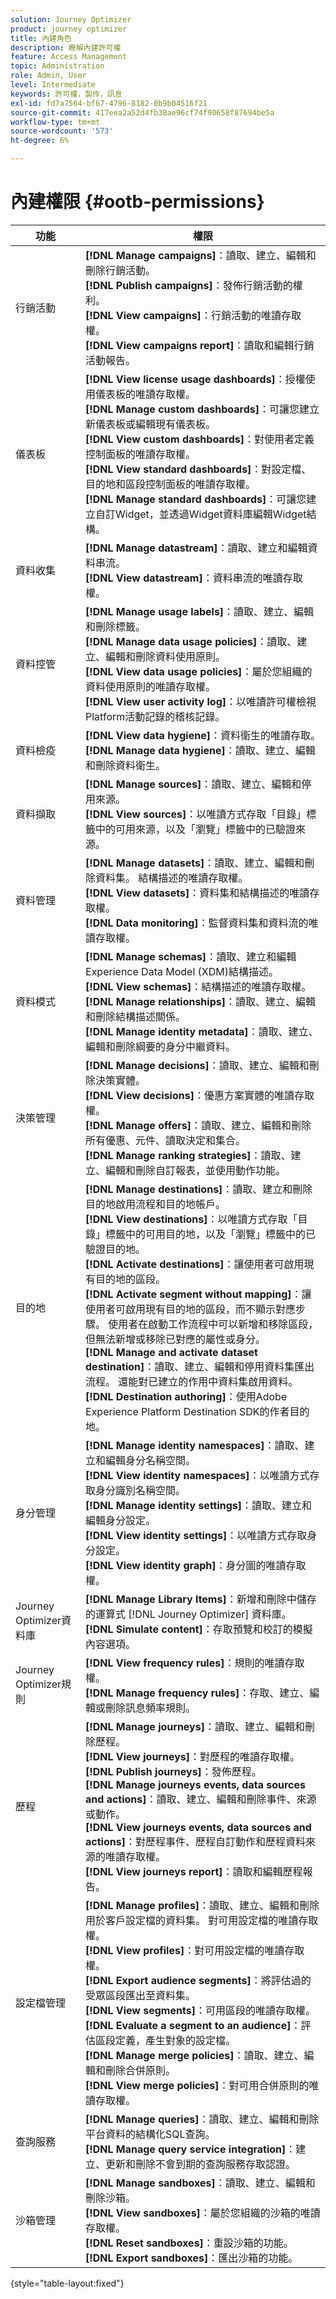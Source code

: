 ```yaml
---
solution: Journey Optimizer
product: journey optimizer
title: 內建角色
description: 瞭解內建許可權
feature: Access Management
topic: Administration
role: Admin, User
level: Intermediate
keywords: 許可權，製作，訊息
exl-id: fd7a7564-bf67-4796-8182-0b9b04516f21
source-git-commit: 417eea2a52d4fb38ae96cf74f90658f87694be5a
workflow-type: tm+mt
source-wordcount: '573'
ht-degree: 6%

---
```


# 內建權限 {#ootb-permissions}

| 功能 | 權限 |
|-|-|
| 行銷活動 | **[!DNL Manage campaigns]**：讀取、建立、編輯和刪除行銷活動。 </br>**[!DNL Publish campaigns]**：發佈行銷活動的權利。</br>**[!DNL View campaigns]**：行銷活動的唯讀存取權。 </br>**[!DNL View campaigns report]**：讀取和編輯行銷活動報告。 |
| 儀表板 | **[!DNL View license usage dashboards]**：授權使用儀表板的唯讀存取權。 </br>**[!DNL Manage custom dashboards]**：可讓您建立新儀表板或編輯現有儀表板。</br>**[!DNL View custom dashboards]**：對使用者定義控制面板的唯讀存取權。 </br>**[!DNL View standard dashboards]**：對設定檔、目的地和區段控制面板的唯讀存取權。</br>**[!DNL Manage standard dashboards]**：可讓您建立自訂Widget，並透過Widget資料庫編輯Widget結構。 |
| 資料收集 | **[!DNL Manage datastream]**：讀取、建立和編輯資料串流。</br>**[!DNL View datastream]**：資料串流的唯讀存取權。 |
| 資料控管 | **[!DNL Manage usage labels]**：讀取、建立、編輯和刪除標籤。</br>**[!DNL Manage data usage policies]**：讀取、建立、編輯和刪除資料使用原則。</br>**[!DNL View data usage policies]**：屬於您組織的資料使用原則的唯讀存取權。</br>**[!DNL View user activity log]**：以唯讀許可權檢視Platform活動記錄的稽核記錄。 |
| 資料檢疫 | **[!DNL View data hygiene]**：資料衛生的唯讀存取。</br>**[!DNL Manage data hygiene]**：讀取、建立、編輯和刪除資料衛生。 |
| 資料擷取 | **[!DNL Manage sources]**：讀取、建立、編輯和停用來源。</br>**[!DNL View sources]**：以唯讀方式存取「目錄」標籤中的可用來源，以及「瀏覽」標籤中的已驗證來源。 |
| 資料管理 | **[!DNL Manage datasets]**：讀取、建立、編輯和刪除資料集。 結構描述的唯讀存取權。</br>**[!DNL View datasets]**：資料集和結構描述的唯讀存取權。</br>**[!DNL Data monitoring]**：監督資料集和資料流的唯讀存取權。 |
| 資料模式 | **[!DNL Manage schemas]**：讀取、建立和編輯Experience Data Model (XDM)結構描述。</br>**[!DNL View schemas]**：結構描述的唯讀存取權。</br>**[!DNL Manage relationships]**：讀取、建立、編輯和刪除結構描述關係。</br>**[!DNL Manage identity metadata]**：讀取、建立、編輯和刪除綱要的身分中繼資料。 |
| 決策管理 | **[!DNL Manage decisions]**：讀取、建立、編輯和刪除決策實體。</br>**[!DNL View decisions]**：優惠方案實體的唯讀存取權。</br>**[!DNL Manage offers]**：讀取、建立、編輯和刪除所有優惠、元件、讀取決定和集合。</br>**[!DNL Manage ranking strategies]**：讀取、建立、編輯和刪除自訂報表，並使用動作功能。</br> |
| 目的地 | **[!DNL Manage destinations]**：讀取、建立和刪除目的地啟用流程和目的地帳戶。</br>**[!DNL View destinations]**：以唯讀方式存取「目錄」標籤中的可用目的地，以及「瀏覽」標籤中的已驗證目的地。</br>**[!DNL Activate destinations]**：讓使用者可啟用現有目的地的區段。</br>**[!DNL Activate segment without mapping]**：讓使用者可啟用現有目的地的區段，而不顯示對應步驟。 使用者在啟動工作流程中可以新增和移除區段，但無法新增或移除已對應的屬性或身分。</br>**[!DNL Manage and activate dataset destination]**：讀取、建立、編輯和停用資料集匯出流程。 還能對已建立的作用中資料集啟用資料。</br>**[!DNL Destination authoring]**：使用Adobe Experience Platform Destination SDK的作者目的地。 |
| 身分管理 | **[!DNL Manage identity namespaces]**：讀取、建立和編輯身分名稱空間。</br>**[!DNL View identity namespaces]**：以唯讀方式存取身分識別名稱空間。</br>**[!DNL Manage identity settings]**：讀取、建立和編輯身分設定。</br>**[!DNL View identity settings]**：以唯讀方式存取身分設定。</br>**[!DNL View identity graph]**：身分圖的唯讀存取權。 |
| Journey Optimizer資料庫 | **[!DNL Manage Library Items]**：新增和刪除中儲存的運算式 [!DNL Journey Optimizer] 資料庫。</br>**[!DNL Simulate content]**：存取預覽和校訂的模擬內容選項。 |
| Journey Optimizer規則 | **[!DNL View frequency rules]**：規則的唯讀存取權。</br>**[!DNL Manage frequency rules]**：存取、建立、編輯或刪除訊息頻率規則。 |
| 歷程 | **[!DNL Manage journeys]**：讀取、建立、編輯和刪除歷程。</br>**[!DNL View journeys]**：對歷程的唯讀存取權。</br>**[!DNL Publish journeys]**：發佈歷程。</br>**[!DNL Manage journeys events, data sources and actions]**：讀取、建立、編輯和刪除事件、來源或動作。</br>**[!DNL View journeys events, data sources and actions]**：對歷程事件、歷程自訂動作和歷程資料來源的唯讀存取權。</br>**[!DNL View journeys report]**：讀取和編輯歷程報告。</br> |
| 設定檔管理 | **[!DNL Manage profiles]**：讀取、建立、編輯和刪除用於客戶設定檔的資料集。 對可用設定檔的唯讀存取權。</br>**[!DNL View profiles]**：對可用設定檔的唯讀存取權。</br>**[!DNL Export audience segments]**：將評估過的受眾區段匯出至資料集。</br>**[!DNL View segments]**：可用區段的唯讀存取權。</br>**[!DNL Evaluate a segment to an audience]**：評估區段定義，產生對象的設定檔。</br>**[!DNL Manage merge policies]**：讀取、建立、編輯和刪除合併原則。</br>**[!DNL View merge policies]**：對可用合併原則的唯讀存取權。 |
| 查詢服務 | **[!DNL Manage queries]**：讀取、建立、編輯和刪除平台資料的結構化SQL查詢。</br>**[!DNL Manage query service integration]**：建立、更新和刪除不會到期的查詢服務存取認證。 |
| 沙箱管理 | **[!DNL Manage sandboxes]**：讀取、建立、編輯和刪除沙箱。</br>**[!DNL View sandboxes]**：屬於您組織的沙箱的唯讀存取權。</br>**[!DNL Reset sandboxes]**：重設沙箱的功能。</br>**[!DNL Export sandboxes]**：匯出沙箱的功能。 |

{style="table-layout:fixed"}